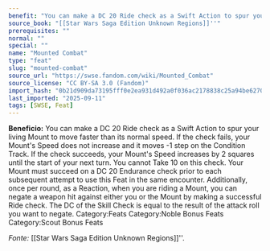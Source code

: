 ```yaml
---
benefit: "You can make a DC 20 Ride check as a Swift Action to spur your living Mount to move faster than its normal speed. If the check fails, your Mount's Speed does not increase and it moves -1 step on the Condition Track. If the check succeeds, your Mount's Speed increases by 2 squares until the start of your next turn. You cannot Take 10 on this check. Your Mount must succeed on a DC 20 Endurance check prior to each subsequent attempt to use this Feat in the same encounter.  Additionally, once per round, as a Reaction, when you are riding a Mount, you can negate a weapon hit against either you or the Mount by making a successful Ride check. The DC of the Skill Check is equal to the result of the attack roll you want to negate. Category:Feats Category:Noble Bonus Feats Category:Scout Bonus Feats"
source_book: "[[Star Wars Saga Edition Unknown Regions]]''"
prerequisites: ""
normal: ""
special: ""
name: "Mounted Combat"
type: "feat"
slug: "mounted-combat"
source_url: "https://swse.fandom.com/wiki/Mounted_Combat"
source_license: "CC BY-SA 3.0 (Fandom)"
import_hash: "0b21d909da73195fff0e2ea931d492a0f036ac2178838c25a94be627048b70e5"
last_imported: "2025-09-11"
tags: [SWSE, Feat]
---
```

**Beneficio:** You can make a DC 20 Ride check as a Swift Action to spur your living Mount to move faster than its normal speed. If the check fails, your Mount's Speed does not increase and it moves -1 step on the Condition Track. If the check succeeds, your Mount's Speed increases by 2 squares until the start of your next turn. You cannot Take 10 on this check. Your Mount must succeed on a DC 20 Endurance check prior to each subsequent attempt to use this Feat in the same encounter.  Additionally, once per round, as a Reaction, when you are riding a Mount, you can negate a weapon hit against either you or the Mount by making a successful Ride check. The DC of the Skill Check is equal to the result of the attack roll you want to negate. Category:Feats Category:Noble Bonus Feats Category:Scout Bonus Feats

*Fonte:* [[Star Wars Saga Edition Unknown Regions]]''.